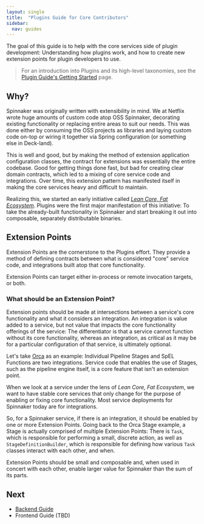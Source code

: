 ```yaml
---
layout: single
title:  "Plugins Guide for Core Contributors"
sidebar:
  nav: guides
---
```


The goal of this guide is to help with the core services side of plugin development: Understanding how plugins work, and how to create new extension points for plugin developers to use.

> For an introduction into Plugins and its high-level taxonomies, see the [Plugin Guide's Getting Started](https://www.notion.so/netflixdet/Getting-Started-489d6349bc8e486f9390e8d30134db56) page.

## Why?

Spinnaker was originally written with extensibility in mind. We at Netflix wrote huge amounts of custom code atop OSS Spinnaker, decorating existing functionality or replacing entire areas to suit our needs. This was done either by consuming the OSS projects as libraries and laying custom code on-top or wiring it together via Spring configuration (or something else in Deck-land).

This is well and good, but by making the method of extension application configuration classes, the contract for extensions was essentially the entire codebase. Good for getting things done fast, but bad for creating clear domain contracts, which led to a mixing of core service code and integrations. Over time, this extension pattern has manifested itself in making the core services heavy and difficult to maintain.

Realizing this, we started an early initiative called [*Lean Core, Fat Ecosystem*](https://docs.google.com/document/d/1cgKBdT5xVFvMwut7Wji_-bC_12GoQtyZ2MQ958LDcOY/edit?usp=sharing). Plugins were the first major manifestation of this initiative: To take the already-built functionality in Spinnaker and start breaking it out into composable, separately distributable binaries.

## Extension Points

Extension Points are the cornerstone to the Plugins effort. They provide a method of defining contracts between what is considered "core" service code, and integrations built atop that core functionality.

Extension Points can target either in-process or remote invocation targets, or both.

### What should be an Extension Point?

Extension points should be made at intersections between a service's core functionality and what it considers an integration. An integration is value added to a service, but not value that impacts the core functionality offerings of the service: The differentiator is that a service cannot function without its core functionality, whereas an integration, as critical as it may be for a particular configuration of that service, is ultimately optional.

Let's take [Orca](https://github.com/spinnaker/orca) as an example: Individual Pipeline Stages and SpEL Functions are two integrations. Service code that enables the use of Stages, such as the pipeline engine itself, is a core feature that isn't an extension point.

When we look at a service under the lens of *Lean Core, Fat Ecosystem*, we want to have stable core services that only change for the purpose of enabling or fixing core functionality. Most service deployments for Spinnaker today are for integrations.

So, for a Spinnaker service, if there is an integration, it should be enabled by one or more Extension Points. Going back to the Orca Stage example, a Stage is actually comprised of multiple Extension Points: There is `Task`, which is responsible for performing a small, discrete action, as well as `StageDefinitionBuilder`, which is responsible for defining how various `Task` classes interact with each other, and when.

Extension Points should be small and composable and, when used in concert with each other, enable larger value for Spinnaker than the sum of its parts.

## Next

- [Backend Guide](/guides/developer/plugin-core-developers/backend)
- Frontend Guide (TBD)
